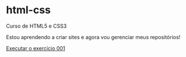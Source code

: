 # html-css
 Curso de HTML5 e CSS3

Estou aprendendo a criar sites e agora vou gerenciar meus repositórios!

<a href="https://joaopedropradella.github.io/html-css/desafio2-auxilio/index.html">Executar o exercício 001</a>